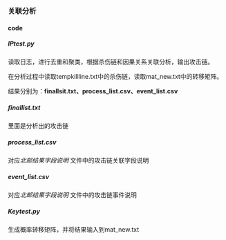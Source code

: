 ### 关联分析

#### code

##### IPtest.py

读取日志，进行去重和聚类，根据杀伤链和因果关系关联分析，输出攻击链。

在分析过程中读取tempkillline.txt中的杀伤链，读取mat_new.txt中的转移矩阵。

结果分别为：**finallsit.txt、process_list.csv、event_list.csv**

##### finallist.txt

里面是分析出的攻击链

##### process_list.csv

对应*北邮结果字段说明* 文件中的攻击链关联字段说明

##### event_list.csv

对应*北邮结果字段说明* 文件中的攻击链事件说明

##### Keytest.py

生成概率转移矩阵，并将结果输入到mat_new.txt

